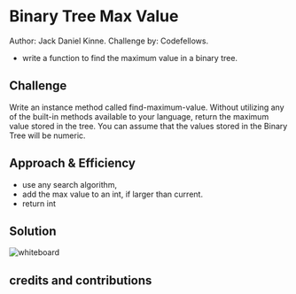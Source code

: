 # Binary Tree Max Value
Author: Jack Daniel Kinne.
Challenge by: Codefellows.
<!-- Short summary or background information -->
- write a function to find the maximum value in a binary tree.

## Challenge
<!-- Description of the challenge -->
Write an instance method called find-maximum-value. 
Without utilizing any of the built-in methods available to your language, 
return the maximum value stored in the tree. 
You can assume that the values stored in the Binary Tree will be numeric.

## Approach & Efficiency
<!-- What approach did you take? Why? What is the Big O space/time for this approach? -->
- use any search algorithm,
- add the max value to an int, if larger than current.
- return int

## Solution
<!-- Embedded whiteboard image -->
![whiteboard](../assets/code18whiteboard.jpg)

## credits and contributions

